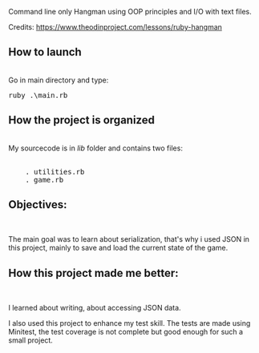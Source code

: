 Command line only Hangman using OOP principles and I/O with text files.

Credits: https://www.theodinproject.com/lessons/ruby-hangman

<h2>How to launch</h2><br>
Go in main directory and type:
<pre>ruby .\main.rb</pre>

<h2>How the project is organized</h2><br>
My sourcecode is in <em>lib</em> folder and contains two files: <br>
<br>
<pre>
    . utilities.rb
    . game.rb
</pre>

<h2>Objectives:</h2><br>

The main goal was to learn about serialization, that's why i used JSON in this project, mainly to save and load the current state of the game. 

<h2>How this project made me better:</h2><br>

I learned about writing, about accessing JSON data.

I also used this project to enhance my test skill. The tests are made using Minitest, the test coverage is not complete but good enough for such a small project.
    
